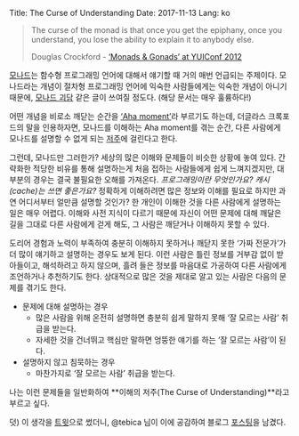 Title: The Curse of Understanding
Date: 2017-11-13
Lang: ko


> The curse of the monad is that once you get the epiphany, once you understand, 
> you lose the ability to explain it to anybody else.
>
> Douglas Crockford - [‘Monads & Gonads’ at YUIConf 2012](https://www.youtube.com/watch?v=dkZFtimgAcM)


[모나드](https://en.wikipedia.org/wiki/Monad_(functional_programming))는 함수형 프로그래밍 언어에 대해서 얘기할 때 거의 매번 언급되는 주제이다.
모나드라는 개념이 절차형 프로그래밍 언어에 익숙한 사람들에게는 익숙한 개념이 아니기 때문에, 
[모나드 괴담](https://e.xtendo.org/haskell/ko/monad_fear/slide) 같은 글이 쓰여질 정도다. (해당 문서는 매우 훌륭하다!)

어떤 개념을 비로소 깨닫는 순간을 [‘Aha moment’](https://www.merriam-webster.com/dictionary/aha%20moment)라 부르기도 하는데,
더글라스 크록포드의 말을 인용하자면, 모나드를 이해하는 Aha moment를 겪는 순간,
다른 사람에게 모나드를 설명할 수 없게 되는 [저주](https://stackoverflow.com/questions/19544794/what-is-crockfords-law)에 걸린다고 한다.

그런데, 모나드만 그러한가? 세상의 많은 이해와 문제들이 비슷한 상황에 놓여 있다.
간략화한 적당한 비유를 통해 설명하는게 처음 접하는 사람들에게 쉽게 느껴지겠지만, 대부분의 경우는 결국 불필요한 오해를 가져온다.
*프로그래밍이란 무엇인가요?* *캐시(cache)는 쓰면 좋은가요?* 정확하게 이해하려면 많은 정보와 이해를 필요로 하지만 과연 어디서부터 얼만큼 설명할 것인가?
한 개인이 이해한 것을 다른 사람에게 설명하는 일은 매우 어렵다. 이해와 사전 지식이 다르기 때문에 자신이 어떤 문제에 대해 깨달은 길을 그대로 다른 사람에게 걷게 해도, 그 사람은 깨닫거나 이해하지 못할 수 있다.

도리어 경험과 노력이 부족하여 충분히 이해하지 못하거나 깨닫지 못한 ‘가짜 전문가’가 더 많이 얘기하고 설명하는 경우도 보게 된다.
이런 사람은 틀린 정보를 거부감 없이 받아들이고, 해석하려고 하지 않으며, 흘려 들은 정보를 마음대로 가공하여 다른 사람에게 조언하거나 추천하기도 한다.
상대적으로 많은 것을 제대로 알고 있는 사람은 다음의 문제를 겪기도 한다.

  - 문제에 대해 설명하는 경우
    - 많은 사람을 위해 온전히 설명하면 충분히 쉽게 말하지 못해 ‘잘 모르는 사람’ 취급을 받는다.
    - 자세한 것을 건너뛰고 핵심만 말하면 엉뚱한 얘기를 하는 ‘잘 모르는 사람’이 된다.
  - 설명하지 않고 침묵하는 경우
    - 마찬가지로 ‘잘 모르는 사람’ 취급을 받는다.

나는 이런 문제들을 일반화하여 **이해의 저주(The Curse of Understanding)**라고 부르고 싶다.

덧) 이 생각을 [트윗](https://twitter.com/lqez/status/759061524820299776)으로 썼더니, @tebica 님이 이에 공감하여 블로그 [포스팅](http://earlybird.kr/1938)을 남겼다. 
